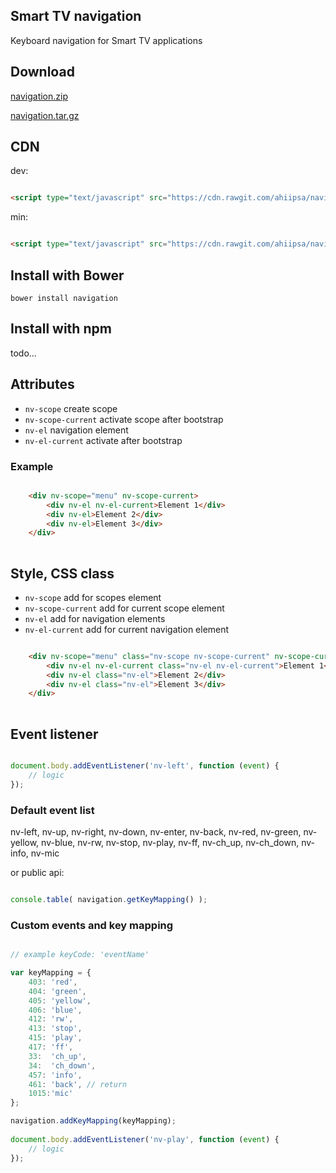## Smart TV navigation

Keyboard navigation for Smart TV applications

## Download
 
[navigation.zip](https://github.com/ahiipsa/navigation/zipball/master)

[navigation.tar.gz](https://github.com/ahiipsa/navigation/tarball/master)

## CDN

dev:

```html

<script type="text/javascript" src="https://cdn.rawgit.com/ahiipsa/navigation/1.0.2/dist/navigation.js"></script>

```

min:

```html

<script type="text/javascript" src="https://cdn.rawgit.com/ahiipsa/navigation/1.0.2/dist/navigation.min.js"></script>

```

## Install with Bower

`bower install navigation`

## Install with npm

todo...
 
## Attributes

- `nv-scope` create scope
- `nv-scope-current` activate scope after bootstrap
- `nv-el` navigation element
- `nv-el-current` activate after bootstrap

### Example
```html

    <div nv-scope="menu" nv-scope-current>
        <div nv-el nv-el-current>Element 1</div>
        <div nv-el>Element 2</div>
        <div nv-el>Element 3</div>
    </div>
    
```

## Style, CSS class

- `nv-scope` add for scopes element
- `nv-scope-current` add for current scope element
- `nv-el` add for navigation elements
- `nv-el-current` add for current navigation element

```html

    <div nv-scope="menu" class="nv-scope nv-scope-current" nv-scope-current>
        <div nv-el nv-el-current class="nv-el nv-el-current">Element 1</div>
        <div nv-el class="nv-el">Element 2</div>
        <div nv-el class="nv-el">Element 3</div>
    </div>
    
```

## Event listener

```js

document.body.addEventListener('nv-left', function (event) {
    // logic
});

```

### Default event list

nv-left, nv-up, nv-right, nv-down, nv-enter, nv-back, nv-red, nv-green, nv-yellow, nv-blue, nv-rw, nv-stop, nv-play, nv-ff, nv-ch_up, nv-ch_down, nv-info, nv-mic

or public api:

```js

console.table( navigation.getKeyMapping() );

```

### Custom events and key mapping

```js

// example keyCode: 'eventName'

var keyMapping = {
    403: 'red',
    404: 'green',
    405: 'yellow',
    406: 'blue',
    412: 'rw',
    413: 'stop',
    415: 'play',
    417: 'ff',
    33:  'ch_up',
    34:  'ch_down',
    457: 'info',
    461: 'back', // return
    1015:'mic'
};

navigation.addKeyMapping(keyMapping);
 
document.body.addEventListener('nv-play', function (event) {
    // logic
});

```